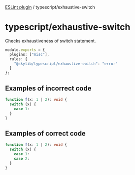 [ESLint plugin](https://ilyub.github.io/eslint-plugin/) / typescript/exhaustive-switch

# typescript/exhaustive-switch

Checks exhaustiveness of switch statement.

```ts
module.exports = {
  plugins: ["misc"],
  rules: {
    "@skylib/typescript/exhaustive-switch": "error"
  }
};
```

## Examples of incorrect code

```ts
function f(x: 1 | 2): void {
  switch (x) {
    case 1:
  }
}
```

## Examples of correct code

```ts
function f(x: 1 | 2): void {
  switch (x) {
    case 1:
    case 2:
  }
}
```